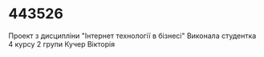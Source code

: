# 443526
Проект з дисципліни "Інтернет технології в бізнесі"
Виконала студентка 4 курсу 2 групи
Кучер Вікторія
